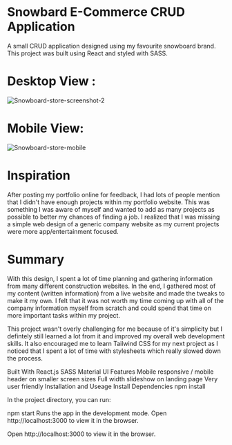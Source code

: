 <h1>Snowbard E-Commerce CRUD Application</h1>

A small CRUD application designed using my favourite snowboard brand. This project was built using React and styled with SASS.

<h1>Desktop View :</h1>

![Snowboard-store-screenshot-2](https://user-images.githubusercontent.com/101522330/211152358-62f7cc2e-d380-4826-a46f-0f09b64be7b9.png)

<h1>Mobile View:</h1>

![Snowboard-store-mobile](https://user-images.githubusercontent.com/101522330/211152368-e12dcd30-ec2e-4fce-89c9-21ef11e40ea9.png)

<h1>Inspiration</h1>
After posting my portfolio online for feedback, I had lots of people mention that I didn't have enough projects within my portfolio website. This was something I was aware of myself and wanted to add as many projects as possible to better my chances of finding a job. I realized that I was missing a simple web design of a generic company website as my current projects were more app/entertainment focused.

<h1>Summary</h1>
With this design, I spent a lot of time planning and gathering information from many different construction websites. In the end, I gathered most of my content (written information) from a live website and made the tweaks to make it my own. I felt that it was not worth my time coming up with all of the company information myself from scratch and could spend that time on more important tasks within my project.

This project wasn't overly challenging for me because of it's simplicity but I defintely still learned a lot from it and improved my overall web development skills. It also encouraged me to learn Tailwind CSS for my next project as I noticed that I spent a lot of time with stylesheets which really slowed down the process.

Built With
React.js
SASS
Material UI
Features
Mobile responsive / mobile header on smaller screen sizes
Full width slideshow on landing page
Very user friendly
Installation and Useage
Install Dependencies
npm install

In the project directory, you can run:

npm start
Runs the app in the development mode. Open http://localhost:3000 to view it in the browser.

Open http://localhost:3000 to view it in the browser.
